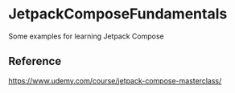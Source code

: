 # JetpackComposeFundamentals

Some examples for learning Jetpack Compose

## Reference

https://www.udemy.com/course/jetpack-compose-masterclass/
